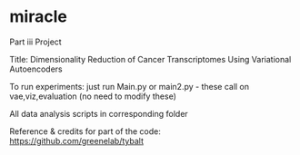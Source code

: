 # miracle
Part iii Project 

Title: Dimensionality Reduction of Cancer Transcriptomes Using Variational Autoencoders

To run experiments: just run Main.py or main2.py - these call on vae,viz,evaluation (no need to modify these)

All data analysis scripts in corresponding folder

Reference & credits for part of the code: https://github.com/greenelab/tybalt
